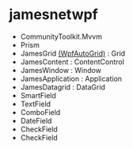 # jamesnetwpf

- CommunityToolkit.Mvvm
- Prism
- JamesGrid [(WpfAutoGrid)](https://github.com/carbonrobot/wpf-autogrid) : Grid
- JamesContent : ContentControl
- JamesWindow : Window
- JamesApplication : Application
- JamesDatagrid : DataGrid
- SmartField
- TextField
- ComboField
- DateField
- CheckField
- CheckField
  
